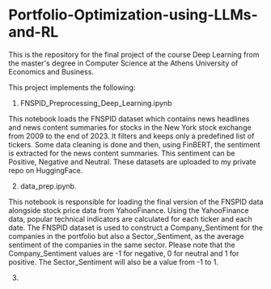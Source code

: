 # Portfolio-Optimization-using-LLMs-and-RL

This is the repository for the final project of the course Deep Learning from the master's degree in Computer Science at the Athens University of Economics and Business.

This project implements the following:

1) FNSPID_Preprocessing_Deep_Learning.ipynb


This notebook loads the FNSPID dataset which contains news headlines and news content summaries for stocks in the New York stock exchange from 2009 to the end of 2023. 
It filters and keeps only a predefined list of tickers. Some data cleaning is done and then, using FinBERT, the sentiment is extracted for the news content summaries. 
This sentiment can be Positive, Negative and Neutral. These datasets are uploaded to my private repo on HuggingFace.

2) data_prep.ipynb.


This notebook is responsible for loading the final version of the FNSPID data alongside stock price data from YahooFinance. 
Using the YahooFinance data, popular technical indicators are calculated for each ticker and each date. 
The FNSPID dataset is used to construct a Company_Sentiment for the companies in the portfolio but also a Sector_Sentiment, as the average sentiment of the companies in the same sector. 
Please note that the Company_Sentiment values are -1 for negative, 0 for neutral and 1 for positive. The Sector_Sentiment will also be a value from -1 to 1.


3) 
